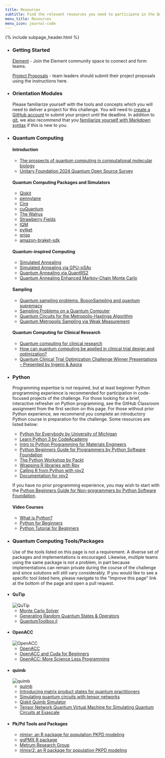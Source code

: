 ```yaml
---
title: Resources
subtitle: Find the relevant resources you need to participate in the Quantum Challenge 2025
menu_title: Resources
menu_icon: journal-code
---
```


{% include subpage_header.html %}

<section class="px-5 max-w-screen-lg mx-auto text-white py-10 gap-4 flex flex-col  ">

<ul class="grid grid-cols-1 md:grid-cols-2 gap-4 prose prose-invert space-y-10 align-items-start justify-items-start" >

<li class="border border-electron/25  p-4">

<h3 class="mt-1">Getting Started</h3>

<p><a href="https://matrix.to/#/#mqs-community-space:mozilla.org">Element</a> - Join the Element community space to connect and form teams.</p>

<p><a href="_/../submission.md">Project Proposals</a> - team leaders should submit their project proposals using the instructions here.</p>

</li>

<li class="border border-electron/25  p-4">

<h3 class="mt-1">Orientation Modules</h3>

<p>Please familiarize yourself with the tools and concepts which you will need to deliver a project for this challenge.
You will need to <a href="https://github.com/join">create a GitHub account</a> to submit your project until the deadline.
In addition to <a href="https://git-scm.com/">git</a>, we also recommend that you <a href="https://docs.github.com/en/get-started/writing-on-github/getting-started-with-writing-and-formatting-on-github/basic-writing-and-formatting-syntax">familiarize yourself with Markdown syntax</a> if this is new to you.
</p>
</li>


<li class="border border-electron/25  p-4">

<h3 class="mt-1">Quantum Computing</h3>

<h4 class="mt-1">Introduction</h4>

<ul class="list-disc list-outside">
<li><a target="_blank" href="https://wires.onlinelibrary.wiley.com/doi/10.1002/wcms.1481">The prospects of quantum computing in computational molecular biology</a></li>

<li><a target="_blank" href="https://unitaryfoundation.github.io/survey-2024/">Unitary Foundation 2024 Quantum Open Source Survey</a></li>
</ul>

<h4>Quantum Computing Packages and Simulators</h4>
<ul class="list-disc list-outside">
<li><a  target="_blank" href="https://qiskit.github.io/qiskit-aer/">Qiskit</a></li>

<li><a  target="_blank" href="https://pennylane.ai/devices">pennylane</a></li>

<li><a  target="_blank" href="https://quantumai.google/cirq/simulate">Cirq</a></li>

<li><a  target="_blank" href="https://docs.nvidia.com/cuda/cuquantum/latest/overview.html#quantum-circuit-simulation">cuQuantum</a></li>

<li><a  target="_blank" href="https://the-walrus.readthedocs.io/en/latest/">The Walrus</a></li>

<li><a  target="_blank" href="https://strawberryfields.readthedocs.io/en/stable/introduction/introduction.html">Strawberry Fields</a></li>

<li><a  target="_blank" href="https://docs.meetiqm.com/">IQM</a></li>

<li><a  target="_blank" href="https://docs.quantinuum.com/tket/api-docs/index.html">pytket</a></li>

<li><a  target="_blank" href="https://qrisp.eu/index.html">qrisp</a></li>

<li><a  target="_blank" href="https://github.com/amazon-braket/amazon-braket-sdk-python">amazon-braket-sdk</a></li>
</ul>

<h4 >Quantum-inspired Computing</h4>
<ul class="list-disc list-outside">
<li><a target="_blank" href="https://www.nature.com/articles/s41598-025-90520-3">Simulated Annealing</a></li>

<li><a target="_blank" href="https://github.com/nonizawa/GPU-pSAv">Simulated Annealing via GPU-pSAv</a></li>

<li><a target="_blank" href="https://github.com/cool-japan/quantrs">Quantum Annealing via QuantRS2</a></li>

<li><a target="_blank" href="https://arxiv.org/abs/2502.08060">Quantum Annealing Enhanced Markov-Chain Monte Carlo</a></li>
</ul>

<h4>Sampling</h4>

<ul class="list-disc list-outside">
<li><a target="_blank" href="https://www.nature.com/articles/s41534-017-0018-2">Quantum sampling problems, BosonSampling and quantum supremacy</a></li>

<li><a target="_blank" href="https://arxiv.org/abs/2402.16341">Sampling Problems on a Quantum Computer</a></li>

<li><a target="_blank" href="https://arxiv.org/abs/2506.11576">Quantum Circuits for the Metropolis-Hastings Algorithm</a></li>

<li><a target="_blank" href="https://arxiv.org/abs/2406.16023">Quantum Metropolis Sampling via Weak Measurement</a></li>
</ul>

<h4 >Quantum Computing for Clinical Research</h4>

<ul class="list-disc list-outside">
<li><a target="_blank" href="https://www.sdu.dk/-/media/files/forskning/dias/research/dias-grantapplication.pdf">Quantum computing for clinical research</a></li>

<li><a target="_blank" href="https://doi.org/10.1016/j.tips.2024.08.005">How can quantum computing be applied in clinical trial design and optimization?</a></li>

<li><a target="_blank" href="https://www.youtube.com/watch?v=peazYkETsUY">Quantum Clinical Trial Optimization Challenge Winner Presentations – Presented by Ingenii & Aqora</a></li>
</ul>

</li>

<li class="border border-electron/25  p-4">

<h3 class="mt-1">Python</h3>

<p>Programming expertise is not required, but at least beginner Python programming experience is recommended for participation in code-focused projects of the challenge. For those looking for a brief, interactive refresher on Python programming, see the GitHub Classroom assignment from the first section on this page. For those without prior Python experience, we recommend you complete an introductory Python course in preparation for the challenge. Some resources are listed below:</p>

<ul class="list-disc list-outside">
<li><a href="https://www.coursera.org/specializations/python">Python for Everybody by University of Michigan</a></li>

<li><a href="https://www.codecademy.com/learn/learn-python-3">Learn Python 3 by CodeAcademy</a></li>

<li><a href="https://youtube.com/playlist?list=PLL0SWcFqypCmkHClksnGlab3wglEVMqNN">Intro to Python Programming for Materials Engineers</a></li>

<li><a href="https://wiki.python.org/moin/BeginnersGuide/Programmers">Python Beginners Guide for Programmers by Python Software Foundation</a></li>

<li><a href="https://courses.packtpub.com/courses/python">The Python Workshop by Packt</a></li>

<li><a href="https://people.duke.edu/~ccc14/sta-663/WrappingRLibraries.html">Wrapping R libraries with Rpy</a></li>

<li><a href="https://rviews.rstudio.com/2022/05/25/calling-r-from-python-with-rpy2/">Calling R from Python with rpy2</a></li>

<li><a href="https://rpy2.github.io/doc/v2.9.x/html/index.html">Documentation for rpy2</a></li>
</ul>

<p> If you have no prior programming experience, you may wish to start with the <a href="https://www.python.org/about/gettingstarted/">Python Beginners Guide for Non-programmers by Python Software Foundation</a>.</p>

<h4> Video Courses</h4>

<ul class="list-disc list-outside">
<li><a href="https://www.youtube.com/watch?v=x7X9w_GIm1s">What is Python?</a></li>

<li><a href="https://www.youtube.com/watch?v=s_ht4AKnTo0">Python for Beginners</a></li>

<li><a href="https://www.youtube.com/watch?v=rfscVS0vtbw">Python Tutorial for Beginners</a></li>
</ul>

</li>

<li class="border border-electron/25  p-4">

<h3 class="mt-1">Quantum Computing Tools/Packages</h3>

<p>Use of the tools listed on this page is not a requirement.
A diverse set of packages and implementations is encouraged.
Likewise, multiple teams using the same package is not a problem, in part because implementations can remain private during the course of the challenge and since solutions will still vary considerably.
If you would like to see a specific tool listed here, please navigate to the "Improve this page" link at the bottom of the page and open a pull request.</p>

</li>

<li class="border border-electron/25 p-4">

<h4 class="mt-1">QuTip</h4>

<img src="https://qutip.org/images/logo.png" alt="QuTip" style="width=150px">

<ul class="list-disc list-outside">
<li><a target="_blank" href="https://qutip.readthedocs.io/en/latest/guide/dynamics/dynamics-monte.html">Monte Carlo Solver</a></li>

<li><a target="_blank" href="https://qutip.readthedocs.io/en/latest/guide/guide-random.html">Generating Random Quantum States & Operators</a></li>

<li><a target="_blank" href="https://github.com/qutip/QuantumToolbox.jl">QuantumToolbox.jl</a></li>
</ul>
</li>

<li class="border border-electron/25  p-4">

<h4 class="mt-1">OpenACC</h4>

<img src="https://d29g4g2dyqv443.cloudfront.net/sites/default/files/akamai/computeworks/images/OpenACC-logo-tagline-2C-RGB.png" alt="OpenACC" style="width=150px">

<ul class="list-disc list-outside">
<li><a target="_blank" href="https://www.openacc.org/">OpenACC</a></li>
<li><a target="_blank" href="https://enccs.github.io/OpenACC-CUDA-beginners/">OpenACC and Cuda for Beginners</a></li>

<li><a target="_blank" href="https://developer.nvidia.com/openacc">OpenACC: More Science Less Programming</a></li>
</ul>

</li>

<li class="border border-electron/25  p-4">

<h4 class="mt-1">quimb</h4>
<img src="https://quimb.readthedocs.io/en/latest/_static/quimb_logo_title.png" alt="quimb" style="width=150px">
<ul class="list-disc list-outside">
<li><a target="_blank" href="https://quimb.readthedocs.io/en/latest/">quimb</a></li>

<li><a target="_blank" href="https://pennylane.ai/qml/demos/tutorial_mps">Introducing matrix product states for quantum practitioners</a></li>

<li><a target="_blank" href="https://www.icfo.eu/download-file/files/event_documents/30032023132546000000.pdf">Simulating quantum circuits with tensor networks</a></li>

<li><a target="_blank" href="https://docs.quantum.ibm.com/api/qiskit-addon-aqc-tensor/simulation-quimb-quimb-simulator">Qiskit Quimb Simulator</a></li>

<li><a target="_blank" href="https://arxiv.org/abs/2104.10523">Tensor Network Quantum Virtual Machine for Simulating Quantum Circuits at Exascale</a></li>
</ul>

</li>

<li class="border border-electron/25  p-4">

<h4 class="mt-1">Pk/Pd Tools and Packages</h4>

<ul class="list-disc list-outside">
<li><a target="_blank" href="https://github.com/nlmixrdevelopment/nlmixr">nlmixr: an R package for population PKPD modeling</a></li>

<li><a target="_blank" href="https://github.com/ggPMXdevelopment/ggPMX">ggPMX R package</a></li>

<li><a target="_blank" href="https://github.com/metrumresearchgroup">Metrum Research Group</a></li>

<li><a target="_blank" href="https://github.com/metrumresearchgroup/nlmixr2">nlmixr2: an R package for population PKPD modeling</a></li>
</ul>

</li>

</ul> 
</section>
